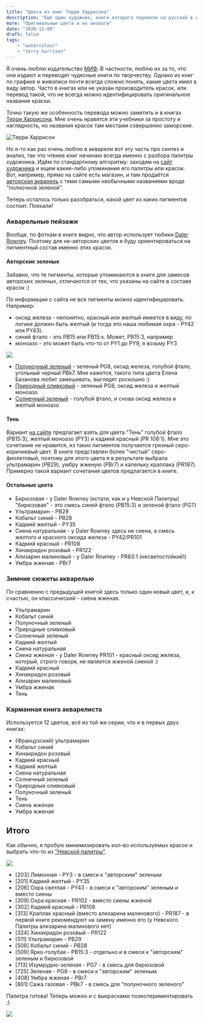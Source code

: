 ```yaml
---
title: "Цвета из книг Терри Харрисона"
description: "Ещё один художник, книги которого перевели на русский в издательстве МИФ. И снова не всегда понятно, какие цвета в книгах имеются в виду. Разбираемся!"
more: "Оригинальные цвета и их аналоги"
date: "2020-11-09"
draft: false
tags:
    - "watercolour"
    - "terry harrison"
---
```


Я очень люблю издательство [МИФ](https://www.mann-ivanov-ferber.ru/creativity-books/). В частности, люблю их за то,
что они издают и переводят чудесные книги по творчеству. Однако из книг по графике и
живописи почти всегда сложно понять, какие цвета имел в виду автор. Часто в книгах или не указан
производитель красок, или перевод такой, что не всегда можно идентифицировать оригинальное
название краски. 

Точно такую же особенность перевода можно заметить и в книгах [Терри Харрисона](https://www.mann-ivanov-ferber.ru/authors/terri-xarrison/).
Мне очень нравятся эти учебники за простоту и наглядность, но названия красок там местами совершенно заморские.

![Терри Харрисон](/img/terri.png)

Но я-то как раз очень люблю в акварели вот эту часть про синтез и анализ, так что 
чтение книг начинаю всегда именно с разбора палитры художника. Идём по стандартному алгоритму: заходим на [сайт художника](https://www.terryharrisonart.com/)
и ищем какие-либо упоминания его палитры или красок. Вот, например, прямо на сайте есть магазин,
и там продаётся [авторская акварель](https://www.terryharrisonart.com/Paints/Artist-Watercolours/default.aspx)
с теми самыми необычными названиями вроде "полночной зеленой".

Теперь осталось только разобраться, какой цвет из каких пигментов состоит. Поехали!

### Акварельные пейзажи

Вообще, по фоткам в книге видно, что автор использует тюбики [Daler Rowney](https://www.daler-rowney.com/artists-watercolour-paint-tubes/).
Поэтому для не-авторских цветов я буду ориентироваться на пигментный состав именно этих красок.

#### Авторские зеленые

Забавно, что те пигменты, которые упоминаются в книге для замесов авторских зеленых,
отличаются от тех, что указаны на сайте в составе красок :)

По информации с сайта не все пигменты можно идентифицировать. 
Например:
- оксид железа - непонятно, красный или желтый имеется в виду,
по логике должен быть желтый (и тогда это наша любимая охра - PY42 или PY43).
- синий фтало - это PB15 или PB15:x. Может, PB15:3, например
- моноазо - это может быть что-то от PY1 до PY9, я возьму PY3

![](https://www.terryharrisonart.com/product-images/Normal/05292c24-5c5f-4ef8-96f4-084cd32cd04d-1.jpg)

- [Полуночный зеленый](https://www.terryharrisonart.com/Paints/ARTISTS-WATERCOLOUR-Midnight-Green.aspx) - зеленый PG8, оксид железа, голубой фтало, угольный черный PBk7. Мне кажется, такого типа цвета Елена Базанова любит замешивать, выглядят роскошно :)
- [Природный оливковый](https://www.terryharrisonart.com/Paints/ARTISTS-WATERCOLOUR-Country-Olive.aspx) - зеленый PG8, оксид железа и желтый моноазо
- [Солнечный зеленый](https://www.terryharrisonart.com/Paints/ARTISTS-WATERCOLOUR-Sunlit-Green.aspx) - голубой фтало, и снова оксид железа и желтый моноазо

#### Тень

Вариант [на сайте](https://www.terryharrisonart.com/Paints/ARTISTS-WATERCOLOUR-Shadow.aspx) предлагает взять для цвета "Тень"
голубой фтало (PB15:3), желтый моноазо (PY3) и кадмий красный (PR 108:1). Мне это сочетание не нравится,
из таких пигментов получается грязный серо-коричневый цвет. В книге представлен более "чистый" серо-фиолетовый, поэтому
для этого цвета я в результате выбрала ультрамарин (PB29), умбру жженую (PBr7) и капельку краплака (PR187).
Примерно такой вариант сочетания цветов предлагается в книге.

#### Остальные цвета

- Бирюзовая - у Daler Rowney (кстати, как и у Невской Палитры) "бирюзовая" - это смесь синей фтало (PB15:3) и зеленой фтало (PG7)
- Ультрамарин - PB29
- Кобальт синий - PB28
- Кадмий желтый - PY35
- Сиена натуральная - у Daler Rowney здесь не сиена, а смесь желтого и красного оксида железа - PY42/PR101
- Кадмий красный - PR108
- Хинакридон розовый - PR122
- Ализарин малиновый - у Daler Rowney - PR83:1 (несветостойкий!)
- Умбра жженая - PBr7

### Зимние сюжеты акварелью

По сравнению с предыдущей книгой здесь только один новый цвет, и, к счастью, он классический - сиена жженая.

- Ультрамарин
- Кобальт синий
- Полуночный зеленый
- Природные оливковый
- Солнечный зеленый
- Кадмий желтый
- Сиена натуральная
- *Сиена жженая* - у Daler Rowney PR101 - красный оксид железа, который, строго говоря, не является жженой сиеной :)
- Кадмий красный
- Хинакридон розовый
- Ализарин малиновый
- Умбра жженая
- Тень


### Карманная книга акварелиста

Используется 12 цветов, всё из той же серии, что и в первых двух книгах:

- (Французский) ультрамарин
- Кобальт синий
- Хинакридон розовый
- Кадмий красный
- Кадмий желтый
- Сиена натуральная
- Солнечный зеленый
- Природные оливковый
- Полуночный зеленый
- Тень
- Сиена жженая
- Умбра жженая

## Итого

Как обычно, я пробую минимизировать кол-во используемых красок и выбрать что-то из ["Невской палитры"](https://www.nevskayapalitra.ru/upload/iblock/677/%D0%91%D0%9D-01.jpg).

![](/img/terri-paints.jpg)

- [203] Лимонная - PY3 - в смеси к "авторским" зеленым
- [201] Кадмий желтый - PY35
- [206] Охра светлая - PY43 - в смеси к "авторским" зеленым и вместо сиены
- [309] Охра красная - PR102 - вместо сиены жженой
- [302] Кадмий красный - PR108
- [313] Краплак красный (вместо ализарина малинового) - PR187 - в первой книге рекомендуют на замену именно его (у Невского Палитры ализарина малинового нет)
- [324] Хинакридон розовый - PR122
- [511] Ультрамарин - PB29
- [508] Кобальт синий - PB28
- [509] Ярко-голубая -  PB15:3 - отдельно и в смеси к "авторским" зеленым и бирюзовой
- [713] Изумрудно-зеленая -  PG7 - в смесь для бирюзовой
- [725] Зеленая - PG8 - в смеси к "авторским" зеленым
- [408] Умбра жженая - PBr7
- [801] Сажа газовая - PBk7 - в смесь для "полуночного зеленого"

Палитра готова! Теперь можно и с выкрасками поэкспериментировать ;)

![](/img/terri-chart.jpg)